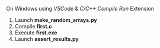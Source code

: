 On Windows using *VSCode* & *C/C++ Compile Run* Extension

1) Launch **make_random_arrays.py**
2) Compile **first.c**
3) Execute **first.exe**
4) Launch **assert_results.py**
